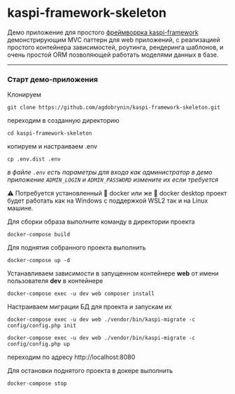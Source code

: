 # kaspi-framework-skeleton

Демо приложение для простого [фреймворрка kaspi-framework](https://github.com/agdobrynin/kaspi-framework) демонстрирующим MVC паттерн для web приложений, с реализацией простого контейнера зависимостей, роутинга, рендеринга шаблонов, и очень простой ORM позволяющей работать моделями данных в базе.

---

### Старт демо-приложения

Клонируем
````shell
git clone https://github.com/agdobrynin/kaspi-framework-skeleton.git
````
переходим в созданную директорию
````shell
cd kaspi-framework-skeleton
````
копируем и настраиваем .env
````shell
cp .env.dist .env
````
_в файле `.env` есть параметры для входа как администратор в демо приложение `ADMIN_LOGIN` и `ADMIN_PASSWORD` измените их если требуется_

⚠ Потребуется установленный 🐳 docker или же 🐋 docker desktop 
проект будет работать как на Windows с поддержкой WSL2 так 
и на Linux машине.

Для сборки образа выполните команду в директории проекта
```shell
docker-compose build
```

Для поднятия собранного проекта выполнить

```shell
docker-compose up -d
```

Устанавливаем зависимости в запущенном контейнере **web** от имени пользователя **dev** в контейнере
````shell
docker-compose exec -u dev web composer install
````
Настраиваем миграции БД для проекта и запускам их
```shell
docker-compose exec -u dev web ./vendor/bin/kaspi-migrate -c config/config.php init
```
```shell
docker-compose exec -u dev web ./vendor/bin/kaspi-migrate -c config/config.php up
````

переходим по адресу http://localhost:8080 


Для остановки поднятого проекта в докере выполнить

```shell
docker-compose stop
```


